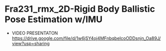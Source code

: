# Fra231_rmx_2D-Rigid Body Ballistic Pose Estimation w/IMU
 - VIDEO PRESENTATON
https://drive.google.com/file/d/1w6jSY4oj4MFnbqbeIcoODDsnjn_Oa89J/view?usp=sharing